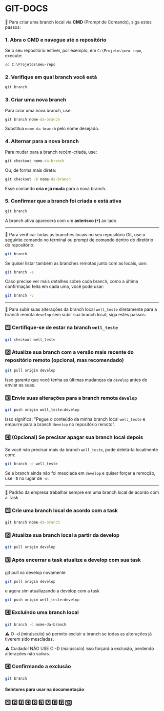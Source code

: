 # GIT-DOCS

📌 Para criar uma branch local via **CMD** (Prompt de Comando), siga estes passos:

### 1. Abra o **CMD** e navegue até o repositório
Se o seu repositório estiver, por exemplo, em `C:\Projetos\meu-repo`, execute:
```cmd
cd C:\Projetos\meu-repo
```

### 2. Verifique em qual branch você está
```cmd
git branch
```

### 3. Criar uma nova branch
Para criar uma nova branch, use:
```cmd
git branch nome-da-branch
```
Substitua `nome-da-branch` pelo nome desejado.

### 4. Alternar para a nova branch
Para mudar para a branch recém-criada, use:
```cmd
git checkout nome-da-branch
```
Ou, de forma mais direta:
```cmd
git checkout -b nome-da-branch
```
Esse comando **cria e já muda** para a nova branch.

### 5. Confirmar que a branch foi criada e está ativa
```cmd
git branch
```
A branch ativa aparecerá com um **asterisco (`*`)** ao lado.


---


📌 Para verificar todas as branches locais no seu repositório Git, use o seguinte comando no terminal ou prompt de comando dentro do diretório do repositório:

```bash
git branch
```
Se quiser listar também as branches remotas junto com as locais, use:

```bash
git branch -a
```

Caso precise ver mais detalhes sobre cada branch, como a última confirmação feita em cada uma, você pode usar:

```bash
git branch -v 
```

---


📌 Para subir suas alterações da branch local `well_teste` diretamente para a branch remota `develop` sem subir sua branch local, siga estes passos: 

### 1️⃣ **Certifique-se de estar na branch `well_teste`**  
```bash
git checkout well_teste
```

### 2️⃣ **Atualize sua branch com a versão mais recente do repositório remoto (opcional, mas recomendado)**  
```bash
git pull origin develop
```
Isso garante que você tenha as últimas mudanças da `develop` antes de enviar as suas.  

### 3️⃣ **Envie suas alterações para a branch remota `develop`**  
```bash
git push origin well_teste:develop
```
Isso significa: "Pegue o conteúdo da minha branch local `well_teste` e empurre para a branch `develop` no repositório remoto".  

### 4️⃣ **(Opcional) Se precisar apagar sua branch local depois**  
Se você não precisar mais da branch `well_teste`, pode deletá-la localmente com:  
```bash
git branch -d well_teste
```
Se a branch ainda não foi mesclada em `develop` e quiser forçar a remoção, use `-D` no lugar de `-d`. 


---


📌 Padrão da empresa trabalhar sempre em uma branch local de acordo com a Task

### 1️⃣ **Crie uma branch local de acordo com a task**
```cmd
git branch nome-da-branch
```

### 2️⃣ **Atualize sua branch local a partir da develop**
```bash
git pull origin develop
```

### 3️⃣ **Após encerrar a task atualize a develop com sua task**

git pull na develop novamente
```bash
git pull origin develop
```
e agora sim atualiazando a develop com a task
```bash
git push origin well_teste:develop
```

### 4️⃣ **Excluindo uma branch local**

```bash
git branch -d nome-da-branch
```
⚠️ O -d (minúsculo) só permite excluir a branch se todas as alterações já tiverem sido mescladas.

⚠️ Cuidado! NÃO USE O -D (maiúsculo) isso forçará a exclusão, perdendo alterações não salvas.

### 4️⃣ **Confirmando a exclusão**

```bash
git branch
```

#### Seletores para usar na documentação
### 1️⃣ 2️⃣ 3️⃣ 4️⃣ 5️⃣ 6️⃣ 7️⃣ 8️⃣ 9️⃣ 🔟